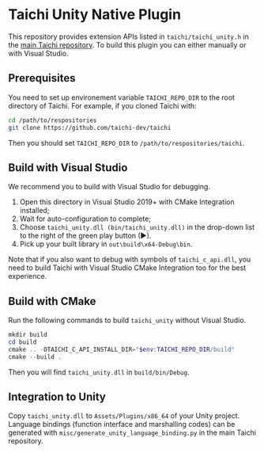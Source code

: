 # Taichi Unity Native Plugin

This repository provides extension APIs listed in `taichi/taichi_unity.h` in the [main Taichi repository](https://github.com/taichi-dev/taichi). To build this plugin you can either manually or with Visual Studio.

## Prerequisites

You need to set up environement variable `TAICHI_REPO_DIR` to the root directory of Taichi. For example, if you cloned Taichi with:

```sh
cd /path/to/respositories
git clone https://github.com/taichi-dev/taichi
```

Then you should set `TAICHI_REPO_DIR` to `/path/to/respositories/taichi`.

## Build with Visual Studio

We recommend you to build with Visual Studio for debugging.

1. Open this directory in Visual Studio 2019+ with CMake Integration installed;
2. Wait for auto-configuration to complete;
3. Choose `taichi_unity.dll (bin/taichi_unity.dll)` in the drop-down list to the right of the green play button (▶).
4. Pick up your built library in `out\build\x64-Debug\bin`.

Note that if you also want to debug with symbols of `taichi_c_api.dll`, you need to build Taichi with Visual Studio CMake Integration too for the best experience.

## Build with CMake

Run the following commands to build `taichi_unity` without Visual Studio.

```powershell
mkdir build
cd build
cmake .. -DTAICHI_C_API_INSTALL_DIR="$env:TAICHI_REPO_DIR/build"
cmake --build .
```

Then you will find `taichi_unity.dll` in `build/bin/Debug`.

## Integration to Unity

Copy `taichi_unity.dll` to `Assets/Plugins/x86_64` of your Unity project. Language bindings (function interface and marshalling codes) can be generated with `misc/generate_unity_language_binding.py` in the main Taichi repository.
